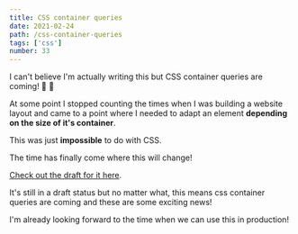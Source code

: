 ```yaml
---
title: CSS container queries
date: 2021-02-24
path: /css-container-queries
tags: ['css']
number: 33
---
```


I can't believe I'm actually writing this but CSS container queries are coming!
🥳 🎉

At some point I stopped counting the times when I was building a website layout
and came to a point where I needed to adapt an element **depending on the size
of it's container**.

This was just **impossible** to do with CSS.

The time has finally come where this will change!

[Check out the draft for it here](https://github.com/w3c/csswg-drafts/issues/5796).

It's still in a draft status but no matter what, this means css container
queries are coming and these are some exciting news!

I'm already looking forward to the time when we can use this in production!
